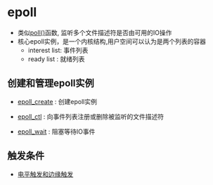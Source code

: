 # epoll

- 类似[poll()](Linux_IO_API_poll().md)函数, 监听多个文件描述符是否由可用的IO操作
- 核心epoll实例，是一个内核结构,用户空间可以认为是两个列表的容器
  - interest list: 事件列表
  - ready list : 就绪列表

## 创建和管理epoll实例

- [epoll_create](Linux_IO_API_epoll_create().md) : 创建epoll实例

- [epoll_ctl](Linux_IO_API_epoll_ctl().md) : 向事件列表注册或删除被监听的文件描述符

- [epoll_wait](Linux_IO_API_epoll_wait().md) : 阻塞等待IO事件

##  触发条件

- [电平触发和边缘触发](Linux_IO_API_epoll_triggered.md)

